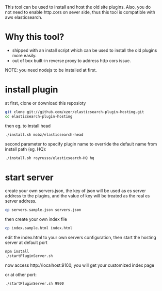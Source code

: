 This tool can be used to install and host the old site plugins. Also, you do not need to enable http.cors on sever side, thus this tool is compatible with aws elasticsearch.

# Why this tool?

- shipped with an install script which can be used to install the old plugins more easily.
- out of box built-in reverse proxy to address http cors issue.

NOTE: you need nodejs to be installed at first.

# install plugin

at first, clone or download this reposioty

```bash
git clone git://github.com/xzer/elasticsearch-plugin-hosting.git
cd elasticsearch-plugin-hosting
```
then eg. to install head

```bash
./install.sh mobz/elasticsearch-head
```

second parameter to specify plugin name to override the default name from install path (eg. HQ):

```bash
./install.sh royrusso/elasticsearch-HQ hq
```

# start server

create your own servers.json, the key of json will be used as es server address to the plugins, and the value of key will be treated as the real es server address.

```bash
cp servers.sample.json servers.json
```

then create your own index file

```bash
cp index.sample.html index.html
```

edit the index.html to your own servers configuration, then start the hosting server at default port

```bash
npm install
./startPluginServer.sh
```

now access http://localhost:9100, you will get your customized index page

or at other port:

```bash
./startPluginServer.sh 9900
```




